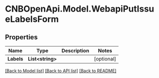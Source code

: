 # CNBOpenApi.Model.WebapiPutIssueLabelsForm

## Properties

Name | Type | Description | Notes
------------ | ------------- | ------------- | -------------
**Labels** | **List&lt;string&gt;** |  | [optional] 

[[Back to Model list]](../../README.md#documentation-for-models) [[Back to API list]](../../README.md#documentation-for-api-endpoints) [[Back to README]](../../README.md)

